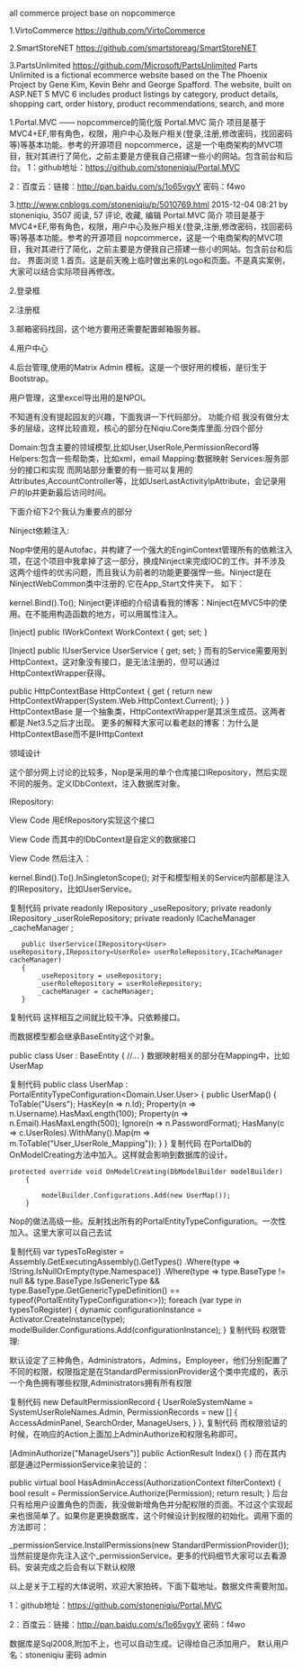 all commerce project base on nopcommerce

1.VirtoCommerce
https://github.com/VirtoCommerce

2.SmartStoreNET
https://github.com/smartstoreag/SmartStoreNET

3.PartsUnlimited
https://github.com/Microsoft/PartsUnlimited
Parts Unlimited is a fictional ecommerce website based on the The Phoenix Project by Gene Kim, Kevin Behr and George Spafford. The website, built on ASP.NET 5 MVC 6 includes product listings by category, product details, shopping cart, order history, product recommendations, search, and more


1.Portal.MVC —— nopcommerce的简化版
Portal.MVC 简介
项目是基于MVC4+EF,带有角色，权限，用户中心及账户相关(登录,注册,修改密码，找回密码等)等基本功能。参考的开源项目 nopcommerce，这是一个电商架构的MVC项目，我对其进行了简化，之前主要是方便我自己搭建一些小的网站。包含前台和后台。
 1：github地址：https://github.com/stoneniqiu/Portal.MVC 

 2：百度云：链接：http://pan.baidu.com/s/1o65vgyY 密码：f4wo
 
 3.http://www.cnblogs.com/stoneniqiu/p/5010769.html
 2015-12-04 08:21 by stoneniqiu, 3507 阅读, 57 评论, 收藏, 编辑
Portal.MVC 简介
项目是基于MVC4+EF,带有角色，权限，用户中心及账户相关(登录,注册,修改密码，找回密码等)等基本功能。参考的开源项目 nopcommerce，这是一个电商架构的MVC项目，我对其进行了简化，之前主要是方便我自己搭建一些小的网站。包含前台和后台。
界面浏览
1.首页。这是前天晚上临时做出来的Logo和页面。不是真实案例，大家可以结合实际项目再修改。

2.登录框

2.注册框

3.邮箱密码找回，这个地方要用还需要配置邮箱服务器。

4.用户中心

 4.后台管理,使用的Matrix Admin 模板。这是一个很好用的模板，是衍生于Bootstrap。
 
 用户管理，这里excel导出用的是NPOI。
 
 不知道有没有提起园友的兴趣，下面我讲一下代码部分。
功能介绍
我没有做分太多的层级，这样比较直观，核心的部分在Niqiu.Core类库里面.分四个部分
 
Domain:包含主要的领域模型,比如User,UserRole,PermissionRecord等
Helpers:包含一些帮助类，比如xml，email
Mapping:数据映射
Services:服务部分的接口和实现
而网站部分重要的有一些可以复用的Attributes,AccountController等，比如UserLastActivityIpAttribute，会记录用户的Ip并更新最后访问时间。

下面介绍下2个我认为重要点的部分

Ninject依赖注入:

Nop中使用的是Autofac，并构建了一个强大的EnginContext管理所有的依赖注入项，在这个项目中我拿掉了这一部分，换成Ninject来完成IOC的工作。并不涉及这两个组件的优劣问题，而且我认为前者的功能更要强悍一些。Ninject是在NinjectWebCommon类中注册的.它在App_Start文件夹下。 如下：

kernel.Bind<IPermissionservice>().To<Permissionservice>();
Ninject更详细的介绍请看我的博客：Ninject在MVC5中的使用。在不能用构造函数的地方，可以用属性注入。

  [Inject]
   public IWorkContext WorkContext { get; set; }

  [Inject]
  public IUserService UserService { get; set; }
而有的Service需要用到HttpContext，这对象没有接口，是无法注册的，但可以通过HttpContextWrapper获得。

 public HttpContextBase HttpContext
        {
            get { return new HttpContextWrapper(System.Web.HttpContext.Current); }
        }
HttpContextBase 是一个抽象类，HttpContextWrapper是其派生成员。这两者都是.Net3.5之后才出现。
更多的解释大家可以看老赵的博客：为什么是HttpContextBase而不是IHttpContext

领域设计

 这个部分网上讨论的比较多，Nop是采用的单个仓库接口IRepository<T>，然后实现不同的服务。定义IDbContext，注入数据库对象。

 IRepository<T>:

 View Code
用EfRepository<T>实现这个接口

 View Code
而其中的IDbContext是自定义的数据接口

 View Code
然后注入：

  kernel.Bind<IDbContext>().To<PortalDb>().InSingletonScope();
对于和模型相关的Service内部都是注入的IRepository<T>，比如UserService。

复制代码
      private readonly IRepository<User> _useRepository;
       private readonly IRepository<UserRole> _userRoleRepository;
       private readonly  ICacheManager _cacheManager ;

       public UserService(IRepository<User> useRepository,IRepository<UserRole> userRoleRepository,ICacheManager cacheManager)
       {
           _useRepository = useRepository;
           _userRoleRepository = userRoleRepository;
           _cacheManager = cacheManager;
       }
复制代码
这样相互之间就比较干净。只依赖接口。

而数据模型都会继承BaseEntity这个对象。

 public class User : BaseEntity
    {
  //...
   }
数据映射相关的部分在Mapping中，比如UserMap

复制代码
 public class UserMap : PortalEntityTypeConfiguration<Domain.User.User>
    {
        public UserMap()
        {
            ToTable("Users");
            HasKey(n => n.Id);
            Property(n => n.Username).HasMaxLength(100);
            Property(n => n.Email).HasMaxLength(500);
            Ignore(n => n.PasswordFormat);
            HasMany(c => c.UserRoles).WithMany().Map(m => m.ToTable("User_UserRole_Mapping"));
        }
    }
复制代码
在PortalDb的OnModelCreating方法中加入。这样就会影响到数据库的设计。

    protected override void OnModelCreating(DbModelBuilder modelBuilder)
        {
     
            modelBuilder.Configurations.Add(new UserMap());
        }
Nop的做法高级一些。反射找出所有的PortalEntityTypeConfiguration。一次性加入。这里大家可以自己去试

复制代码
  var typesToRegister = Assembly.GetExecutingAssembly().GetTypes()
            .Where(type => !String.IsNullOrEmpty(type.Namespace))
            .Where(type => type.BaseType != null && type.BaseType.IsGenericType &&
                type.BaseType.GetGenericTypeDefinition() == typeof(PortalEntityTypeConfiguration<>));
            foreach (var type in typesToRegister)
            {
                dynamic configurationInstance = Activator.CreateInstance(type);
                modelBuilder.Configurations.Add(configurationInstance);
            }
复制代码
权限管理:

默认设定了三种角色，Administrators，Admins，Employeer，他们分别配置了不同的权限，权限指定是在StandardPermissionProvider这个类中完成的，表示一个角色拥有哪些权限,Administrators拥有所有权限

复制代码
new DefaultPermissionRecord
      {
        UserRoleSystemName   = SystemUserRoleNames.Admin,
        PermissionRecords = new []
         {
            AccessAdminPanel,
            SearchOrder,
            ManageUsers,
          }
       },
复制代码
而权限验证的时候，在响应的Action上面加上AdminAuthorize和权限名称即可。

 [AdminAuthorize("ManageUsers")]
   public ActionResult Index()
    {
    }
而在其内部是通过PermissionService来验证的：

 public virtual bool HasAdminAccess(AuthorizationContext filterContext)
        {
            bool result = PermissionService.Authorize(Permission);
            return result;
        }
后台只有给用户设置角色的页面，我没做新增角色并分配权限的页面。不过这个实现起来也很简单了。如果你是更换数据库，这个时候设计到权限的初始化。调用下面的方法即可：

_permissionService.InstallPermissions(new StandardPermissionProvider());
当然前提是你先注入这个_permissionService。更多的代码细节大家可以去看源码。安装完成之后会有以下默认权限



 以上是关于工程的大体说明，欢迎大家拍砖。下面下载地址。数据文件需要附加。

 1：github地址：https://github.com/stoneniqiu/Portal.MVC 

 2：百度云：链接：http://pan.baidu.com/s/1o65vgyY 密码：f4wo

 数据库是Sql2008,附加不上，也可以自动生成。记得给自己添加用户。 默认用户名：stoneniqiu 密码 admin

